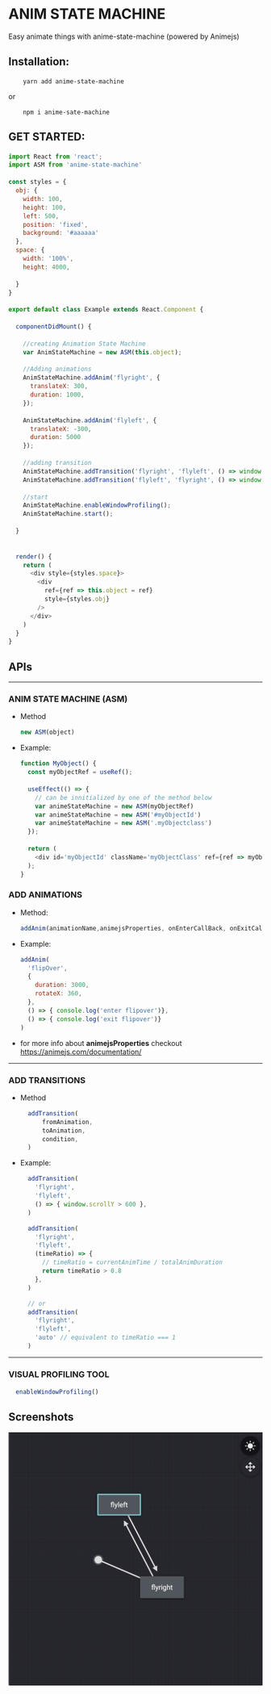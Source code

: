 # ANIM STATE MACHINE

Easy animate things with anime-state-machine  (powered by Animejs)

## Installation:

```
    yarn add anime-state-machine
```
or 

```
    npm i anime-sate-machine
```


## GET STARTED:

``` javascript
import React from 'react';
import ASM from 'anime-state-machine'

const styles = {
  obj: {
    width: 100,
    height: 100,
    left: 500,
    position: 'fixed',
    background: '#aaaaaa'
  },
  space: {
    width: '100%',
    height: 4000,

  }
}

export default class Example extends React.Component {

  componentDidMount() {

    //creating Animation State Machine
    var AnimStateMachine = new ASM(this.object);

    //Adding animations
    AnimStateMachine.addAnim('flyright', {
      translateX: 300,
      duration: 1000,
    });

    AnimStateMachine.addAnim('flyleft', {
      translateX: -300,
      duration: 5000
    });

    //adding transition
    AnimStateMachine.addTransition('flyright', 'flyleft', () => window.scrollY > 500);
    AnimStateMachine.addTransition('flyleft', 'flyright', () => window.scrollY < 10);

    //start
    AnimStateMachine.enableWindowProfiling();
    AnimStateMachine.start();

  }


  render() {
    return (
      <div style={styles.space}>
        <div
          ref={ref => this.object = ref}
          style={styles.obj}
        />
      </div>
    )
  }
}  
```


## APIs 

  
------------------------
### ANIM STATE MACHINE (ASM)

- Method
  ``` js 
  new ASM(object) 
  ```
- Example:

  ```js
  function MyObject() {
    const myObjectRef = useRef();
  
    useEffect(() => {
      // can be innitialized by one of the method below
      var animeStateMachine = new ASM(myObjectRef)
      var animeStateMachine = new ASM('#myObjectId')
      var animeStateMachine = new ASM('.myObjectclass')
    });

    return (
      <div id='myObjectId' className='myObjectClass' ref={ref => myObjectRef = ref}> </div>
    );
  }
  ```


### ADD ANIMATIONS

  - Method:
  
    ```js
    addAnim(animationName,animejsProperties, onEnterCallBack, onExitCallBack)
    ```


  - Example: 
    ```js
    addAnim(
      'flipOver', 
      {
        duration: 3000,
        rotateX: 360,
      },
      () => { console.log('enter flipover')},
      () => { console.log('exit flipover')}
    )
    ```

  - for more info about **animejsProperties** checkout https://animejs.com/documentation/

-----------
### ADD TRANSITIONS
  - Method
    ```js
      addTransition(
          fromAnimation, 
          toAnimation, 
          condition,  
      )
    ```
  - Example:
    ```js
      addTransition( 
        'flyright',
        'flyleft',
        () => { window.scrollY > 600 },
      )
    ```

    ```js
      addTransition( 
        'flyright',
        'flyleft',
        (timeRatio) => {
          // timeRatio = currentAnimTime / totalAnimDuration
          return timeRatio > 0.8
        },
      )
    ```

    ```js
      // or
      addTransition( 
        'flyright',
        'flyleft',
        'auto' // equivalent to timeRatio === 1
      )
    ```
---------
### VISUAL PROFILING TOOL

  ```js
    enableWindowProfiling()
  ```

## Screenshots
  ![](https://github.com/tphuc/anime-state-machine/blob/master/docs/Screen%20Shot%202019-09-03%20at%201.51.30%20PM.png?raw=true)
 

